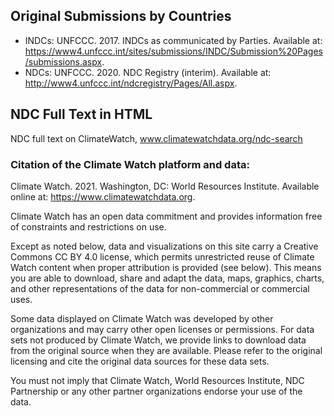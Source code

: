 ## Original Submissions by Countries
* INDCs: UNFCCC. 2017. INDCs as communicated by Parties. Available at: https://www4.unfccc.int/sites/submissions/INDC/Submission%20Pages/submissions.aspx.
* NDCs: UNFCCC. 2020. NDC Registry (interim). Available at: http://www4.unfccc.int/ndcregistry/Pages/All.aspx.

##  NDC Full Text in HTML
NDC full text on ClimateWatch, www.climatewatchdata.org/ndc-search
### Citation of the Climate Watch platform and data:
Climate Watch. 2021. Washington, DC: World Resources Institute. Available online at: https://www.climatewatchdata.org.

Climate Watch has an open data commitment and provides information free of constraints and restrictions on use.

Except as noted below, data and visualizations on this site carry a Creative Commons CC BY 4.0 license, which permits unrestricted reuse of Climate Watch content when proper attribution is provided (see below). This means you are able to download, share and adapt the data, maps, graphics, charts, and other representations of the data for non-commercial or commercial uses.

Some data displayed on Climate Watch was developed by other organizations and may carry other open licenses or permissions. For data sets not produced by Climate Watch, we provide links to download data from the original source when they are available. Please refer to the original licensing and cite the original data sources for these data sets.

You must not imply that Climate Watch, World Resources Institute, NDC Partnership or any other partner organizations endorse your use of the data.


